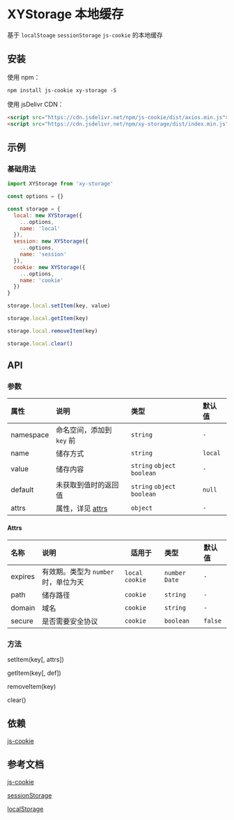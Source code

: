 # XYStorage 本地缓存

基于 `localStoage` `sessionStorage` `js-cookie` 的本地缓存

## 安装

使用 npm：

```shell
npm install js-cookie xy-storage -S
```

使用 jsDelivr CDN：

```html
<script src="https://cdn.jsdelivr.net/npm/js-cookie/dist/axios.min.js"></script>
<script src="https://cdn.jsdelivr.net/npm/xy-storage/dist/index.min.js"></script>
```

## 示例

### 基础用法

```js
import XYStorage from 'xy-storage'

const options = {}

const storage = {
  local: new XYStorage({
    ...options,
    name: 'local'
  }),
  session: new XYStorage({
    ...options,
    name: 'session'
  }),
  cookie: new XYStorage({
    ...options,
    name: 'cookie'
  })
}

storage.local.setItem(key, value)

storage.local.getItem(key)

storage.local.removeItem(key)

storage.local.clear()
```

## API

### 参数

| 属性      | 说明                       | 类型                        | 默认值  |
| :-------- | :------------------------- | :-------------------------- | :------ |
| namespace | 命名空间，添加到 `key` 前  | `string`                    | `-`     |
| name      | 储存方式                   | `string`                    | `local` |
| value     | 储存内容                   | `string` `object` `boolean` | `-`     |
| default   | 未获取到值时的返回值       | `string` `object` `boolean` | `null`  |
| attrs     | 属性，详见 [attrs](#attrs) | `object`                    | `-`     |

#### Attrs

| 名称    | 说明                                 | 适用于           | 类型            | 默认值  |
| :------ | :----------------------------------- | ---------------- | :-------------- | :------ |
| expires | 有效期。类型为 `number` 时，单位为天 | `local` `cookie` | `number` `Date` | `-`     |
| path    | 储存路径                             | `cookie`         | `string`        | `-`     |
| domain  | 域名                                 | `cookie`         | `string`        | `-`     |
| secure  | 是否需要安全协议                     | `cookie`         | `boolean`       | `false` |

### 方法

setItem(key[, attrs])

getItem(key[, def])

removeItem(key)

clear()

## 依赖

[js-cookie](https://www.npmjs.com/package/js-cookie)

## 参考文档

[js-cookie](https://www.npmjs.com/package/js-cookie)

[sessionStorage](https://developer.mozilla.org/zh-CN/docs/Web/API/Window/sessionStorage)

[localStorage](https://developer.mozilla.org/zh-CN/docs/Web/API/Window/localStorage)

